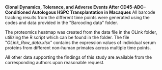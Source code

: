 **Clonal Dynamics, Tolerance, and Adverse Events After CD45-ADC–Conditioned Autologous HSPC Transplantation in Macaques**
All barcode tracking results from the different time points were generated using the codes and data provided in the "Barcoding data" folder. 

The proteomics heatmap was created from the data file in the OLink folder, utilizing the R script which can be found in the folder. The file "_OLink_Row_data.xlsx_" contains the expression values of individual serum proteins from different non-human primates across multiple time points.

All other data supporting the findings of this study are available from the corresponding authors upon reasonable request.
